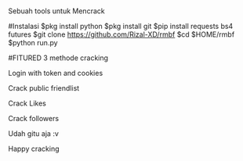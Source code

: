 #
Sebuah tools untuk Mencrack

#Instalasi
$pkg install python
$pkg install git
$pip install requests bs4 futures
$git clone https://github.com/Rizal-XD/rmbf
$cd $HOME/rmbf
$python run.py

#FITURED
3 methode cracking

Login with token and cookies

Crack public friendlist

Crack Likes

Crack followers

Udah gitu aja :v

Happy cracking
